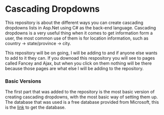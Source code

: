 # Cascading Dropdowns

This repository is about the different ways you can create cascading dropdowns lists in Asp.Net using C# as the back-end language. Cascading dropdowns is a very useful thing when it comes to get information form a user, the most common use of them is for location information, such as country -> state/province -> city. 

This repository will be on going, I will be adding to and if anyone else wants to add to it they can. If you downoad this respository you will see to pages called Fancey and Ajax, but when you click on them nothing will be there because those pages are what else I will be adding to the repository. 

### Basic Versions

The first part that was added to the repository is the most basic version of creating cascading dropdowns, with the most basic way of setting them up. The database that was used is a free database provided from Microsoft, this is the [link](https://msftdbprodsamples.codeplex.com/) to get the database.

###
